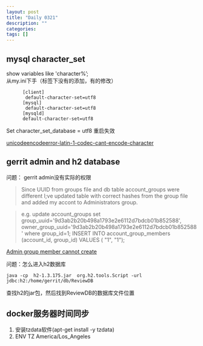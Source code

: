 ```yaml
---
layout: post
title: "Daily 0321"
description: ""
categories: 
tags: []
---
```

 


## mysql character_set

show variables like 'character%’;  
从my.ini下手（标签下没有的添加，有的修改）  
``` 
      [client]
       default-character-set=utf8
      [mysql]
       default-character-set=utf8
      [mysqld]
      default-character-set=utf8
```

Set character_set_database  = utf8 重启失效  

[unicodeencodeerror-latin-1-codec-cant-encode-character](https://stackoverflow.com/questions/3942888/unicodeencodeerror-latin-1-codec-cant-encode-character)



## gerrit admin and h2 database

问题： gerrit admin没有实际的权限  

>Since UUID from groups file and db table account_groups were different I;ve updated table with correct hashes from the group file and added my accont to Administrators group.

>e.g. update account_groups set group_uuid='9d3ab2b20b498a1793e2e6112d7bdcb01b852588', owner_group_uuid='9d3ab2b20b498a1793e2e6112d7bdcb01b852588' where group_id=1;
>INSERT INTO account_group_members  (account_id, group_id) VALUES ( "1", "1");

[Admin group member cannot create](https://groups.google.com/forum/#!topic/repo-discuss/LuJS8E5j0vQ)

问题：怎么进入h2数据库  

```
java -cp  h2-1.3.175.jar  org.h2.tools.Script -url jdbc:h2:/home/gerrit/db/ReviewDB
```

查找h2的jar包，然后找到ReviewDB的数据库文件位置  


## docker服务器时间同步   

1. 安装tzdata软件(apt-get install -y tzdata)  
2. ENV TZ America/Los_Angeles  







